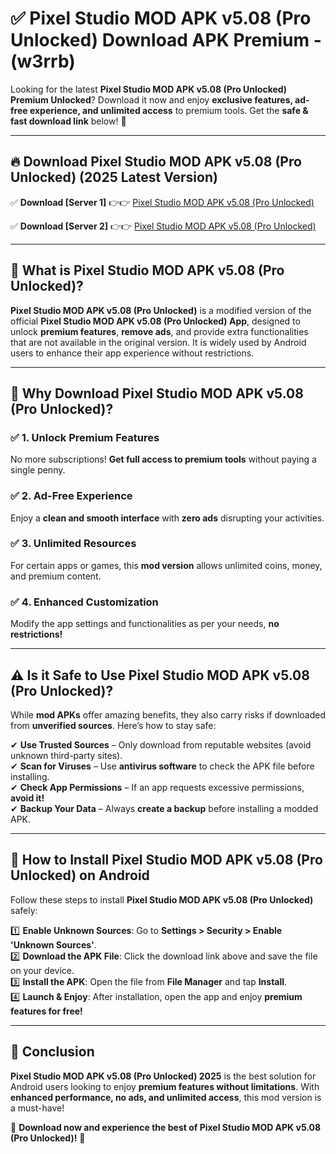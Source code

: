 
# ✅ Pixel Studio MOD APK v5.08 (Pro Unlocked) Download APK Premium -  (w3rrb) 

Looking for the latest **Pixel Studio MOD APK v5.08 (Pro Unlocked) Premium Unlocked**? Download it now and enjoy **exclusive features, ad-free experience, and unlimited access** to premium tools. Get the **safe & fast download link** below! 🚀

---

## 🔥 Download Pixel Studio MOD APK v5.08 (Pro Unlocked) (2025 Latest Version)

✅ **Download [Server 1]** 👉👉 [Pixel Studio MOD APK v5.08 (Pro Unlocked) ](https://apkcomod.com?title=Pixel_Studio_MOD_APK_v5.08_(Pro_Unlocked))  

✅ **Download [Server 2]** 👉👉 [Pixel Studio MOD APK v5.08 (Pro Unlocked) ](https://apkcomod.com?title=Pixel_Studio_MOD_APK_v5.08_(Pro_Unlocked))  


---

## 📌 What is Pixel Studio MOD APK v5.08 (Pro Unlocked)?

**Pixel Studio MOD APK v5.08 (Pro Unlocked)** is a modified version of the official **Pixel Studio MOD APK v5.08 (Pro Unlocked) App**, designed to unlock **premium features**, **remove ads**, and provide extra functionalities that are not available in the original version. It is widely used by Android users to enhance their app experience without restrictions.

---

## 🌟 Why Download Pixel Studio MOD APK v5.08 (Pro Unlocked)?

### ✅ 1. Unlock Premium Features
No more subscriptions! **Get full access to premium tools** without paying a single penny.

### ✅ 2. Ad-Free Experience
Enjoy a **clean and smooth interface** with **zero ads** disrupting your activities.

### ✅ 3. Unlimited Resources
For certain apps or games, this **mod version** allows unlimited coins, money, and premium content.

### ✅ 4. Enhanced Customization
Modify the app settings and functionalities as per your needs, **no restrictions!**

---

## ⚠️ Is it Safe to Use Pixel Studio MOD APK v5.08 (Pro Unlocked)?

While **mod APKs** offer amazing benefits, they also carry risks if downloaded from **unverified sources**. Here’s how to stay safe:

✔ **Use Trusted Sources** – Only download from reputable websites (avoid unknown third-party sites).  
✔ **Scan for Viruses** – Use **antivirus software** to check the APK file before installing.  
✔ **Check App Permissions** – If an app requests excessive permissions, **avoid it!**  
✔ **Backup Your Data** – Always **create a backup** before installing a modded APK.

---

## 📲 How to Install Pixel Studio MOD APK v5.08 (Pro Unlocked) on Android

Follow these steps to install **Pixel Studio MOD APK v5.08 (Pro Unlocked)** safely:

1️⃣ **Enable Unknown Sources**: Go to **Settings > Security > Enable 'Unknown Sources'**.  
2️⃣ **Download the APK File**: Click the download link above and save the file on your device.  
3️⃣ **Install the APK**: Open the file from **File Manager** and tap **Install**.  
4️⃣ **Launch & Enjoy**: After installation, open the app and enjoy **premium features for free!**

---

## 🚀 Conclusion

**Pixel Studio MOD APK v5.08 (Pro Unlocked) 2025** is the best solution for Android users looking to enjoy **premium features without limitations**. With **enhanced performance, no ads, and unlimited access**, this mod version is a must-have!

🔻 **Download now and experience the best of Pixel Studio MOD APK v5.08 (Pro Unlocked)!** 🔻

